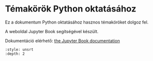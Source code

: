 # Témakörök Python oktatásához

Ez a dokumentum Python oktatásához hasznos témaköröket dolgoz fel.


A weboldal Jupyter Book segítségével készült. 

Dokumentáció elérhető: [the Jupyter Book documentation](https://jupyterbook.org) 

```{tableofcontents}
:style: unsrt
:depth: 2
```